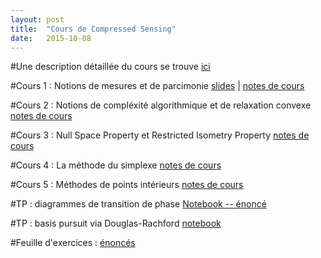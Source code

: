 ```yaml
---
layout: post
title:  "Cours de Compressed Sensing"
date:   2015-10-08
---
```


#Une description détaillée du cours se trouve [ici](/assets/presentation-cours-CS.pdf)

#Cours 1 : Notions de mesures et de parcimonie
[slides](/assets/intro_cs.pdf) | [notes de cours](/assets/introduction_cs.pdf) 

#Cours 2 : Notions de compléxité algorithmique et de relaxation convexe
[notes de cours](/assets/lecture_ell_0_cs.pdf)

#Cours 3 : Null Space Property et Restricted Isometry Property
[notes de cours](/assets/lecture_nsp_rip_cs.pdf)

#Cours 4 : La méthode du simplexe
[notes de cours](/assets/simplexe_method.pdf)

#Cours 5 : Méthodes de points intérieurs
[notes de cours](/assets/points_interieurs_method.pdf)

#TP : diagrammes de transition de phase
[Notebook -- énoncé](/assets/tp_diagramme_transition_phase.zip)

#TP : basis pursuit via Douglas-Rachford
[notebook](/assets/phase_transition.ipynb)

#Feuille d'exercices : [énoncés](/assets/exos_cs.pdf)